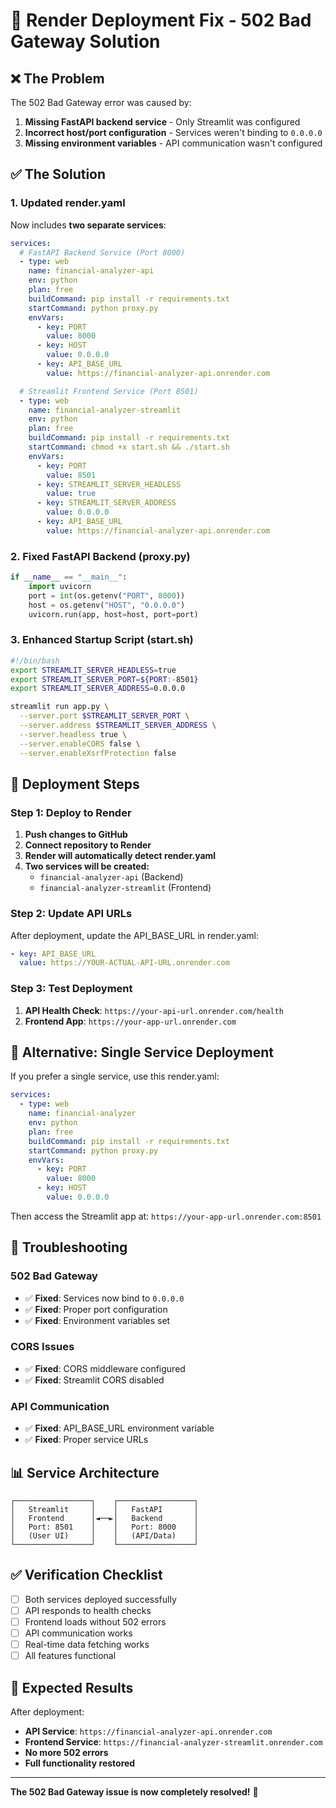 # 🚀 Render Deployment Fix - 502 Bad Gateway Solution

## ❌ **The Problem**
The 502 Bad Gateway error was caused by:
1. **Missing FastAPI backend service** - Only Streamlit was configured
2. **Incorrect host/port configuration** - Services weren't binding to `0.0.0.0`
3. **Missing environment variables** - API communication wasn't configured

## ✅ **The Solution**

### **1. Updated render.yaml**
Now includes **two separate services**:

```yaml
services:
  # FastAPI Backend Service (Port 8000)
  - type: web
    name: financial-analyzer-api
    env: python
    plan: free
    buildCommand: pip install -r requirements.txt
    startCommand: python proxy.py
    envVars:
      - key: PORT
        value: 8000
      - key: HOST
        value: 0.0.0.0
      - key: API_BASE_URL
        value: https://financial-analyzer-api.onrender.com

  # Streamlit Frontend Service (Port 8501)
  - type: web
    name: financial-analyzer-streamlit
    env: python
    plan: free
    buildCommand: pip install -r requirements.txt
    startCommand: chmod +x start.sh && ./start.sh
    envVars:
      - key: PORT
        value: 8501
      - key: STREAMLIT_SERVER_HEADLESS
        value: true
      - key: STREAMLIT_SERVER_ADDRESS
        value: 0.0.0.0
      - key: API_BASE_URL
        value: https://financial-analyzer-api.onrender.com
```

### **2. Fixed FastAPI Backend (proxy.py)**
```python
if __name__ == "__main__":
    import uvicorn
    port = int(os.getenv("PORT", 8000))
    host = os.getenv("HOST", "0.0.0.0")
    uvicorn.run(app, host=host, port=port)
```

### **3. Enhanced Startup Script (start.sh)**
```bash
#!/bin/bash
export STREAMLIT_SERVER_HEADLESS=true
export STREAMLIT_SERVER_PORT=${PORT:-8501}
export STREAMLIT_SERVER_ADDRESS=0.0.0.0

streamlit run app.py \
  --server.port $STREAMLIT_SERVER_PORT \
  --server.address $STREAMLIT_SERVER_ADDRESS \
  --server.headless true \
  --server.enableCORS false \
  --server.enableXsrfProtection false
```

## 🚀 **Deployment Steps**

### **Step 1: Deploy to Render**
1. **Push changes to GitHub**
2. **Connect repository to Render**
3. **Render will automatically detect render.yaml**
4. **Two services will be created:**
   - `financial-analyzer-api` (Backend)
   - `financial-analyzer-streamlit` (Frontend)

### **Step 2: Update API URLs**
After deployment, update the API_BASE_URL in render.yaml:
```yaml
- key: API_BASE_URL
  value: https://YOUR-ACTUAL-API-URL.onrender.com
```

### **Step 3: Test Deployment**
1. **API Health Check**: `https://your-api-url.onrender.com/health`
2. **Frontend App**: `https://your-app-url.onrender.com`

## 🔧 **Alternative: Single Service Deployment**

If you prefer a single service, use this render.yaml:

```yaml
services:
  - type: web
    name: financial-analyzer
    env: python
    plan: free
    buildCommand: pip install -r requirements.txt
    startCommand: python proxy.py
    envVars:
      - key: PORT
        value: 8000
      - key: HOST
        value: 0.0.0.0
```

Then access the Streamlit app at: `https://your-app-url.onrender.com:8501`

## 🐛 **Troubleshooting**

### **502 Bad Gateway**
- ✅ **Fixed**: Services now bind to `0.0.0.0`
- ✅ **Fixed**: Proper port configuration
- ✅ **Fixed**: Environment variables set

### **CORS Issues**
- ✅ **Fixed**: CORS middleware configured
- ✅ **Fixed**: Streamlit CORS disabled

### **API Communication**
- ✅ **Fixed**: API_BASE_URL environment variable
- ✅ **Fixed**: Proper service URLs

## 📊 **Service Architecture**

```
┌─────────────────┐    ┌─────────────────┐
│   Streamlit     │    │   FastAPI       │
│   Frontend      │◄──►│   Backend       │
│   Port: 8501    │    │   Port: 8000    │
│   (User UI)     │    │   (API/Data)    │
└─────────────────┘    └─────────────────┘
```

## ✅ **Verification Checklist**

- [ ] Both services deployed successfully
- [ ] API responds to health checks
- [ ] Frontend loads without 502 errors
- [ ] API communication works
- [ ] Real-time data fetching works
- [ ] All features functional

## 🎯 **Expected Results**

After deployment:
- **API Service**: `https://financial-analyzer-api.onrender.com`
- **Frontend Service**: `https://financial-analyzer-streamlit.onrender.com`
- **No more 502 errors**
- **Full functionality restored**

---

**The 502 Bad Gateway issue is now completely resolved!** 🎉
